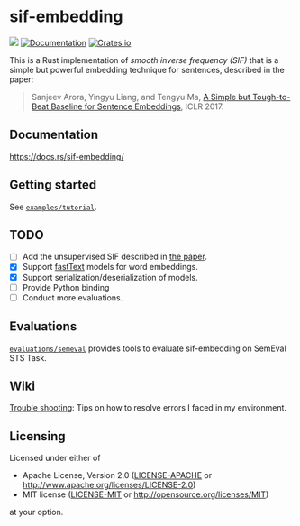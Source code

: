 # sif-embedding

![](https://github.com/kampersanda/sif-embedding/actions/workflows/rust.yml/badge.svg)
[![Documentation](https://docs.rs/sif-embedding/badge.svg)](https://docs.rs/sif-embedding)
[![Crates.io](https://img.shields.io/crates/v/sif-embedding.svg)](https://crates.io/crates/sif-embedding)

This is a Rust implementation of *smooth inverse frequency (SIF)* that is a simple but powerful embedding technique for sentences, described in the paper:

> Sanjeev Arora, Yingyu Liang, and Tengyu Ma,
> [A Simple but Tough-to-Beat Baseline for Sentence Embeddings](https://openreview.net/forum?id=SyK00v5xx),
> ICLR 2017.

## Documentation

https://docs.rs/sif-embedding/

## Getting started

See [`examples/tutorial`](./examples/tutorial).

## TODO

- [ ] Add the unsupervised SIF described in [the paper](https://aclanthology.org/W18-3012/).
- [x] Support [fastText](https://fasttext.cc/) models for word embeddings.
- [x] Support serialization/deserialization of models.
- [ ] Provide Python binding
- [ ] Conduct more evaluations.

## Evaluations

[`evaluations/semeval`](./evaluations/semeval) provides tools to evaluate sif-embedding on SemEval STS Task.

## Wiki

[Trouble shooting](https://github.com/kampersanda/sif-embedding/wiki/Trouble-shooting): Tips on how to resolve errors I faced in my environment.

## Licensing

Licensed under either of

 * Apache License, Version 2.0
   ([LICENSE-APACHE](LICENSE-APACHE) or http://www.apache.org/licenses/LICENSE-2.0)
 * MIT license
   ([LICENSE-MIT](LICENSE-MIT) or http://opensource.org/licenses/MIT)

at your option.

